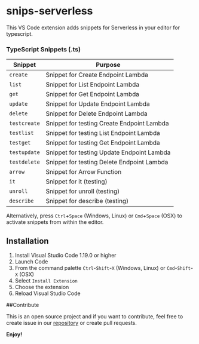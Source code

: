 # snips-serverless 

This VS Code extension adds snippets for Serverless in your editor for typescript.

### TypeScript Snippets (.ts)

| Snippet             | Purpose                                    |
|---------------------|--------------------------------------------|
| `create`            | Snippet for Create Endpoint Lambda         |
| `list`              | Snippet for List Endpoint Lambda           |
| `get`               | Snippet for Get Endpoint Lambda            |
| `update`            | Snippet for Update Endpoint Lambda         |
| `delete`            | Snippet for Delete Endpoint Lambda         |
| `testcreate`        | Snippet for testing Create Endpoint Lambda |
| `testlist`          | Snippet for testing List Endpoint Lambda   |
| `testget`           | Snippet for testing Get Endpoint Lambda    |
| `testupdate`        | Snippet for testing Update Endpoint Lambda |
| `testdelete`        | Snippet for testing Delete Endpoint Lambda |
| `arrow`             | Snippet for Arrow Function                 |
| `it`                | Snippet for it (testing)                   |
| `unroll`            | Snippet for unroll (testing)               |
| `describe`          | Snippet for describe (testing)             |

Alternatively, press `Ctrl`+`Space` (Windows, Linux) or `Cmd`+`Space` (OSX) to activate snippets from within the editor.

## Installation

1. Install Visual Studio Code 1.19.0 or higher
2. Launch Code
3. From the command palette `Ctrl`-`Shift`-`X` (Windows, Linux) or `Cmd`-`Shift`-`X` (OSX)
4. Select `Install Extension`
5. Choose the extension
6. Reload Visual Studio Code


##Contribute

This is an open source project and if you want to contribute, feel free to create issue in our [repository](https://github.com/causecode/snips-serverless) or create pull requests.


**Enjoy!**